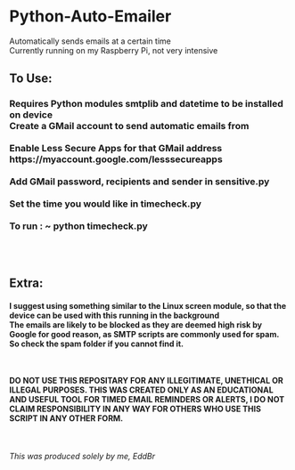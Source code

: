 # Python-Auto-Emailer
Automatically sends emails at a certain time 
</br>
Currently running on my Raspberry Pi, not very intensive

<h2>
  To Use:
</h2>
<h3>
  Requires Python modules smtplib and datetime to be installed on device
  </br>
  Create a GMail account to send automatic emails from
  </br>
  </br>
  Enable Less Secure Apps for that GMail address https://myaccount.google.com/lesssecureapps
  </br>
  </br>
  Add GMail password, recipients and sender in sensitive.py
  </br>
  </br>
  Set the time you would like in timecheck.py
  </br>
  </br>
  To run : ~ python timecheck.py
</h3>

</br>
</br>
<h2>
  Extra:
<h4>
  I suggest using something similar to the Linux screen module, so that the device can be used with this running in the background
  </br>
  The emails are likely to be blocked as they are deemed high risk by Google for good reason, as SMTP scripts are commonly used for spam. So check the spam folder if you cannot find it.
</h4>
</br>
<p>
  <b>
    DO NOT USE THIS REPOSITARY FOR ANY ILLEGITIMATE, UNETHICAL OR ILLEGAL PURPOSES. THIS WAS CREATED ONLY AS AN EDUCATIONAL AND USEFUL TOOL FOR TIMED EMAIL REMINDERS OR ALERTS, I DO NOT CLAIM RESPONSIBILITY IN ANY WAY FOR OTHERS WHO USE THIS SCRIPT IN ANY OTHER FORM. 
   </b>
</p>
</br>
<h6>
  This was produced solely by me, EddBr
</h6>

